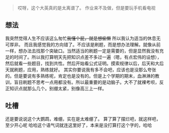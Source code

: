 >哎呀，这个大英真的是太离谱了。
>作业来不及做，但是要玩手机看电视

## 想法
我突然觉得人生不应该这么匆忙~~我懂个屁，就是想偷懒~~
所以我认为适当的休息无可厚非。
而且我感觉我的方向错了。不应该是刷题，而是想办法理解。就像从前一样，想办法去找那个突破口。当然适当的刷题一定是需要的，但是显然我没有充足的时间了。所以我打算明天先把知识点差不多过一遍（嗯，有点宏伟的设想），然后就看一些题目，找到共性。然后开始看公式证明。摸索规律以后，后天和大后天就刷题，应用，熟练就好。
其实你要说我有多不会吧，应该也是没那么夸张的。但是要说有多熟练呢，肯定也是没有的。但是上个学期的期末，血淋淋的教训，盲目刷题不思考一点用都没有。所以最重要的是动脑子。大不了就裸考呗，反正知识点就那么几个。别绷太紧，别像高三上一样。

## 吐槽
还是要说说这个大鹦鹉，难绷，实在是太难绷了。
算了算了摆烂吧，就这样吧，至少开心呢
哈哈这个语气词就连这里好了，本来是没打算打这个字的，哈哈